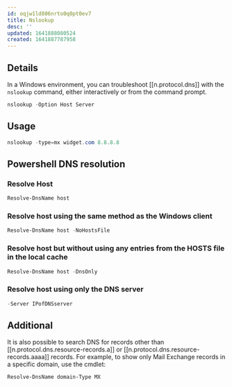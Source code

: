 ```yaml
---
id: oqjw1ld806nrto0q0pt0ev7
title: Nslookup
desc: ''
updated: 1641888080524
created: 1641887787958
---
```




## Details

In a Windows environment, you can troubleshoot [[n.protocol.dns]] with the `nslookup` command, either interactively or from the command prompt.

```powershell
nslookup -Option Host Server
```

## Usage

```powershell
nslookup -type=mx widget.com 8.8.8.8
```

## Powershell DNS resolution

### Resolve Host

```powershell
Resolve-DnsName host
```

### Resolve host using the same method as the Windows client

```powershell
Resolve-DnsName host -NoHostsFile
```

### Resolve host but without using any entries from the HOSTS file in the local cache

```powershell
Resolve-DnsName host -DnsOnly
```

### Resolve host using only the DNS server 

```powershell
-Server IPofDNSserver
```

## Additional

It is also possible to search DNS for records other than [[n.protocol.dns.resource-records.a]] or [[n.protocol.dns.resource-records.aaaa]] records. For example, to show only Mail Exchange records in a specific domain, use the cmdlet:

```powershell
Resolve-DnsName domain-Type MX
```


